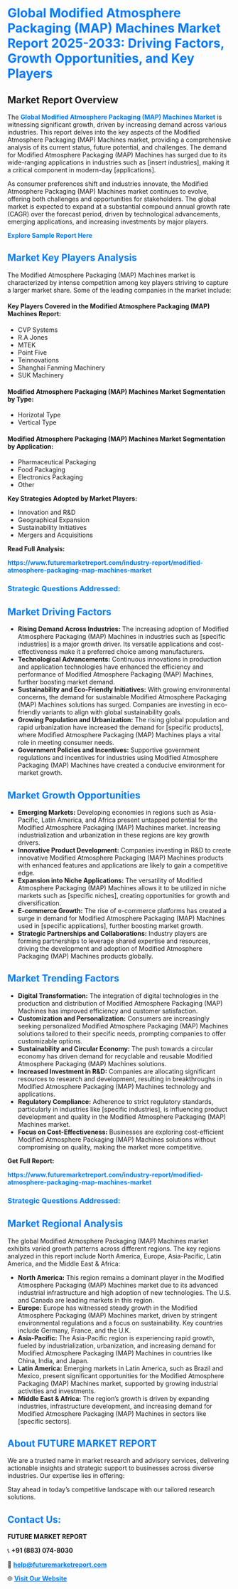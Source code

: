 <h1 style="color: #007BFF;">Global Modified Atmosphere Packaging (MAP) Machines Market Report 2025-2033: Driving Factors, Growth Opportunities, and Key Players</h1>

<section id="overview">
<h2>Market Report Overview</h2>
<p>The <a href="https://www.futuremarketreport.com/industry-report/modified-atmosphere-packaging-map-machines-market" style="color: #007BFF; text-decoration: none;"><strong>Global Modified Atmosphere Packaging (MAP) Machines Market</strong></a> is witnessing significant growth, driven by increasing demand across various industries. This report delves into the key aspects of the Modified Atmosphere Packaging (MAP) Machines market, providing a comprehensive analysis of its current status, future potential, and challenges. The demand for Modified Atmosphere Packaging (MAP) Machines has surged due to its wide-ranging applications in industries such as [insert industries], making it a critical component in modern-day [applications].</p>
<p>As consumer preferences shift and industries innovate, the Modified Atmosphere Packaging (MAP) Machines market continues to evolve, offering both challenges and opportunities for stakeholders. The global market is expected to expand at a substantial compound annual growth rate (CAGR) over the forecast period, driven by technological advancements, emerging applications, and increasing investments by major players.</p>
</section>

<section id="overview">
<p><a href="https://www.futuremarketreport.com/request-sample/reportId=52159" style="color: #007BFF; text-decoration: none;"><strong>Explore Sample Report Here</strong></a></p>
</section>

<section id="key-players">
<h2 style="color: #007BFF;">Market Key Players Analysis</h2>
<p>The Modified Atmosphere Packaging (MAP) Machines market is characterized by intense competition among key players striving to capture a larger market share. Some of the leading companies in the market include:</p>
<h4>Key Players Covered in the Modified Atmosphere Packaging (MAP) Machines Report:</h4>
<ul><li>CVP Systems</li><li>R.A Jones</li><li>MTEK</li><li>Point Five</li><li>Teinnovations</li><li>Shanghai Fanming Machinery</li><li>SUK Machinery</li></ul>
<h4>Modified Atmosphere Packaging (MAP) Machines Market Segmentation by Type:</h4>
<ul><li>Horizotal Type</li><li>Vertical Type</li></ul>

<h4>Modified Atmosphere Packaging (MAP) Machines Market Segmentation by Application:</h4>
<ul><li>Pharmaceutical Packaging</li><li>Food Packaging</li><li>Electronics Packaging</li><li>Other</li></ul>
<p><strong>Key Strategies Adopted by Market Players:</strong></p>
<ul>
<li>Innovation and R&D</li>
<li>Geographical Expansion</li>
<li>Sustainability Initiatives</li>
<li>Mergers and Acquisitions</li>
</ul>
</section>

<section>
<p><strong>Read Full Analysis: </strong></p><a href="https://www.futuremarketreport.com/industry-report/modified-atmosphere-packaging-map-machines-market" style="color: #007BFF; text-decoration: none;"><strong>https://www.futuremarketreport.com/industry-report/modified-atmosphere-packaging-map-machines-market</strong></a>
<h3 style="color: #007BFF;">Strategic Questions Addressed:</h3>
</section>

<section id="driving-factors">
<h2 style="color: #007BFF;">Market Driving Factors</h2>
<ul>
<li><strong>Rising Demand Across Industries:</strong> The increasing adoption of Modified Atmosphere Packaging (MAP) Machines in industries such as [specific industries] is a major growth driver. Its versatile applications and cost-effectiveness make it a preferred choice among manufacturers.</li>
<li><strong>Technological Advancements:</strong> Continuous innovations in production and application technologies have enhanced the efficiency and performance of Modified Atmosphere Packaging (MAP) Machines, further boosting market demand.</li>
<li><strong>Sustainability and Eco-Friendly Initiatives:</strong> With growing environmental concerns, the demand for sustainable Modified Atmosphere Packaging (MAP) Machines solutions has surged. Companies are investing in eco-friendly variants to align with global sustainability goals.</li>
<li><strong>Growing Population and Urbanization:</strong> The rising global population and rapid urbanization have increased the demand for [specific products], where Modified Atmosphere Packaging (MAP) Machines plays a vital role in meeting consumer needs.</li>
<li><strong>Government Policies and Incentives:</strong> Supportive government regulations and incentives for industries using Modified Atmosphere Packaging (MAP) Machines have created a conducive environment for market growth.</li>
</ul>
</section>

<section id="growth-opportunities">
<h2 style="color: #007BFF;">Market Growth Opportunities</h2>
<ul>
<li><strong>Emerging Markets:</strong> Developing economies in regions such as Asia-Pacific, Latin America, and Africa present untapped potential for the Modified Atmosphere Packaging (MAP) Machines market. Increasing industrialization and urbanization in these regions are key growth drivers.</li>
<li><strong>Innovative Product Development:</strong> Companies investing in R&D to create innovative Modified Atmosphere Packaging (MAP) Machines products with enhanced features and applications are likely to gain a competitive edge.</li>
<li><strong>Expansion into Niche Applications:</strong> The versatility of Modified Atmosphere Packaging (MAP) Machines allows it to be utilized in niche markets such as [specific niches], creating opportunities for growth and diversification.</li>
<li><strong>E-commerce Growth:</strong> The rise of e-commerce platforms has created a surge in demand for Modified Atmosphere Packaging (MAP) Machines used in [specific applications], further boosting market growth.</li>
<li><strong>Strategic Partnerships and Collaborations:</strong> Industry players are forming partnerships to leverage shared expertise and resources, driving the development and adoption of Modified Atmosphere Packaging (MAP) Machines products globally.</li>
</ul>
</section>

<section id="trending-factors">
<h2 style="color: #007BFF;">Market Trending Factors</h2>
<ul>
<li><strong>Digital Transformation:</strong> The integration of digital technologies in the production and distribution of Modified Atmosphere Packaging (MAP) Machines has improved efficiency and customer satisfaction.</li>
<li><strong>Customization and Personalization:</strong> Consumers are increasingly seeking personalized Modified Atmosphere Packaging (MAP) Machines solutions tailored to their specific needs, prompting companies to offer customizable options.</li>
<li><strong>Sustainability and Circular Economy:</strong> The push towards a circular economy has driven demand for recyclable and reusable Modified Atmosphere Packaging (MAP) Machines solutions.</li>
<li><strong>Increased Investment in R&D:</strong> Companies are allocating significant resources to research and development, resulting in breakthroughs in Modified Atmosphere Packaging (MAP) Machines technology and applications.</li>
<li><strong>Regulatory Compliance:</strong> Adherence to strict regulatory standards, particularly in industries like [specific industries], is influencing product development and quality in the Modified Atmosphere Packaging (MAP) Machines market.</li>
<li><strong>Focus on Cost-Effectiveness:</strong> Businesses are exploring cost-efficient Modified Atmosphere Packaging (MAP) Machines solutions without compromising on quality, making the market more competitive.</li>
</ul>
</section>

<section>
<p><strong>Get Full Report: </strong></p><a href="https://www.futuremarketreport.com/industry-report/modified-atmosphere-packaging-map-machines-market" style="color: #007BFF; text-decoration: none;"><strong>https://www.futuremarketreport.com/industry-report/modified-atmosphere-packaging-map-machines-market</strong></a>
<h3 style="color: #007BFF;">Strategic Questions Addressed:</h3>
</section>


<section id="regional-analysis">
<h2 style="color: #007BFF;">Market Regional Analysis</h2>
<p>The global Modified Atmosphere Packaging (MAP) Machines market exhibits varied growth patterns across different regions. The key regions analyzed in this report include North America, Europe, Asia-Pacific, Latin America, and the Middle East & Africa:</p>
<ul>
<li><strong>North America:</strong> This region remains a dominant player in the Modified Atmosphere Packaging (MAP) Machines market due to its advanced industrial infrastructure and high adoption of new technologies. The U.S. and Canada are leading markets in this region.</li>
<li><strong>Europe:</strong> Europe has witnessed steady growth in the Modified Atmosphere Packaging (MAP) Machines market, driven by stringent environmental regulations and a focus on sustainability. Key countries include Germany, France, and the U.K.</li>
<li><strong>Asia-Pacific:</strong> The Asia-Pacific region is experiencing rapid growth, fueled by industrialization, urbanization, and increasing demand for Modified Atmosphere Packaging (MAP) Machines in countries like China, India, and Japan.</li>
<li><strong>Latin America:</strong> Emerging markets in Latin America, such as Brazil and Mexico, present significant opportunities for the Modified Atmosphere Packaging (MAP) Machines market, supported by growing industrial activities and investments.</li>
<li><strong>Middle East & Africa:</strong> The region’s growth is driven by expanding industries, infrastructure development, and increasing demand for Modified Atmosphere Packaging (MAP) Machines in sectors like [specific sectors].</li>
</ul>
</section>

<footer>
<h2 style="color: #007BFF;">About FUTURE MARKET REPORT</h2>
<p>We are a trusted name in market research and advisory services, delivering actionable insights and strategic support to businesses across diverse industries. Our expertise lies in offering:</p>

<p>Stay ahead in today’s competitive landscape with our tailored research solutions.</p>

<h2 style="color: #007BFF;">Contact Us:</h2>
<p><strong>FUTURE MARKET REPORT</strong></p>
<p>📞 <strong>+91 (883) 074-8030</strong></p>
<p>📧 <strong><a href="mailto:help@futuremarketreport.com" style="color: #007BFF;">help@futuremarketreport.com</a></strong></p>
<p>🌐 <strong><a href="https://www.futuremarketreport.com/" style="color: #007BFF;">Visit Our Website</a></strong></p>
</footer>
